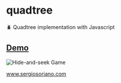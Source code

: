 # quadtree
:beetle: Quadtree implementation with Javascript

[<h2>Demo</h2>](https://sergiss.github.io/quadtree/)

![Hide-and-seek Game](https://github.com/sergiss/quadtree/blob/master/quadtree.gif?raw=true)

www.sergiosoriano.com
